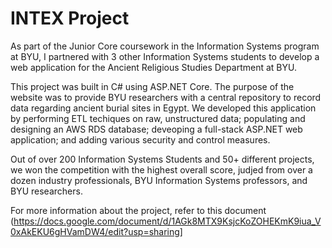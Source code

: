# INTEX Project

As part of the Junior Core coursework in the Information Systems program at BYU, I partnered with 3 other Information Systems students to develop a web application for the Ancient Religious Studies Department at BYU.

This project was built in C# using ASP.NET Core. The purpose of the website was to provide BYU researchers with a central repository to record data regarding ancient burial sites in Egypt. We developed this application by performing ETL techiques on raw, unstructured data; populating and designing an AWS RDS database; deveoping a full-stack ASP.NET web application; and adding various security and control measures.

Out of over 200 Information Systems Students and 50+ different projects, we won the competition with the highest overall score, judjed from over a dozen industry professionals, BYU Information Systems professors, and BYU researchers. 

For more information about the project, refer to this document (https://docs.google.com/document/d/1AGk8MTX9KsjcKoZOHEKmK9iua_V0xAkEKU6gHVamDW4/edit?usp=sharing]
